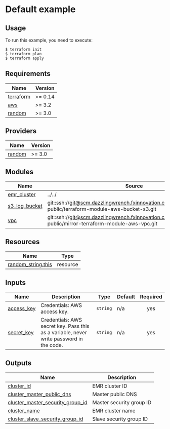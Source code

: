 # Default example

## Usage

To run this example, you need to execute:

```
$ terraform init
$ terraform plan
$ terraform apply
```

<!-- BEGINNING OF PRE-COMMIT-TERRAFORM DOCS HOOK -->
## Requirements

| Name | Version |
|------|---------|
| <a name="requirement_terraform"></a> [terraform](#requirement\_terraform) | >= 0.14 |
| <a name="requirement_aws"></a> [aws](#requirement\_aws) | >= 3.2 |
| <a name="requirement_random"></a> [random](#requirement\_random) | >= 3.0 |

## Providers

| Name | Version |
|------|---------|
| <a name="provider_random"></a> [random](#provider\_random) | >= 3.0 |

## Modules

| Name | Source | Version |
|------|--------|---------|
| <a name="module_emr_cluster"></a> [emr\_cluster](#module\_emr\_cluster) | ../../ | n/a |
| <a name="module_s3_log_bucket"></a> [s3\_log\_bucket](#module\_s3\_log\_bucket) | git::ssh://git@scm.dazzlingwrench.fxinnovation.com:2222/fxinnovation-public/terraform-module-aws-bucket-s3.git | 3.0.0 |
| <a name="module_vpc"></a> [vpc](#module\_vpc) | git::ssh://git@scm.dazzlingwrench.fxinnovation.com:2222/fxinnovation-public/mirror-terraform-module-aws-vpc.git | v3.6.0 |

## Resources

| Name | Type |
|------|------|
| [random_string.this](https://registry.terraform.io/providers/hashicorp/random/latest/docs/resources/string) | resource |

## Inputs

| Name | Description | Type | Default | Required |
|------|-------------|------|---------|:--------:|
| <a name="input_access_key"></a> [access\_key](#input\_access\_key) | Credentials: AWS access key. | `string` | n/a | yes |
| <a name="input_secret_key"></a> [secret\_key](#input\_secret\_key) | Credentials: AWS secret key. Pass this as a variable, never write password in the code. | `string` | n/a | yes |

## Outputs

| Name | Description |
|------|-------------|
| <a name="output_cluster_id"></a> [cluster\_id](#output\_cluster\_id) | EMR cluster ID |
| <a name="output_cluster_master_public_dns"></a> [cluster\_master\_public\_dns](#output\_cluster\_master\_public\_dns) | Master public DNS |
| <a name="output_cluster_master_security_group_id"></a> [cluster\_master\_security\_group\_id](#output\_cluster\_master\_security\_group\_id) | Master security group ID |
| <a name="output_cluster_name"></a> [cluster\_name](#output\_cluster\_name) | EMR cluster name |
| <a name="output_cluster_slave_security_group_id"></a> [cluster\_slave\_security\_group\_id](#output\_cluster\_slave\_security\_group\_id) | Slave security group ID |
<!-- END OF PRE-COMMIT-TERRAFORM DOCS HOOK -->
